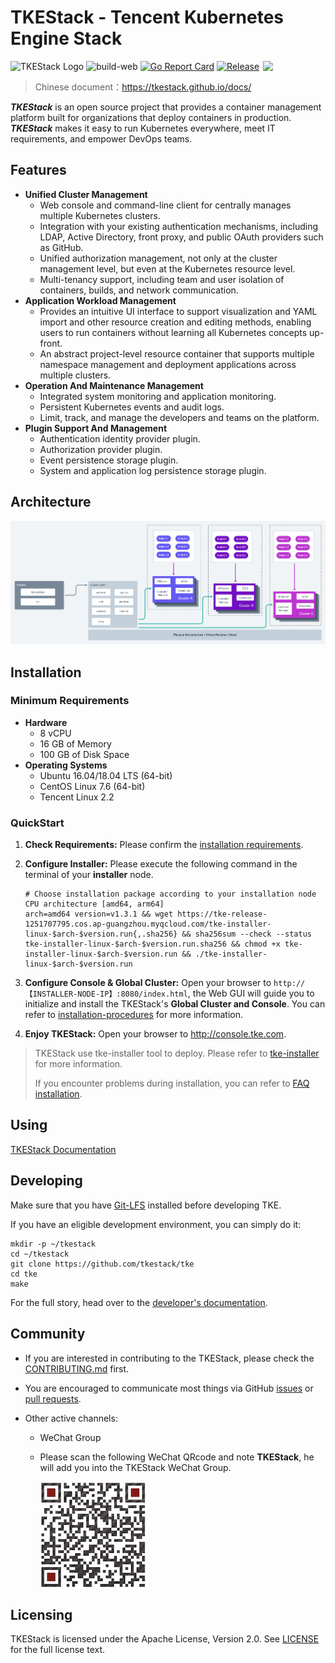 # TKEStack - Tencent Kubernetes Engine Stack


<img align="right" width="100px" src="https://avatars0.githubusercontent.com/u/57258287?s=200&v=4">

![TKEStack Logo](https://github.com/tkestack/tke/workflows/build/badge.svg?branch=master)
![build-web](https://github.com/tkestack/tke/workflows/build-web/badge.svg)
[![Go Report Card](https://goreportcard.com/badge/tkestack.io/tke)](https://goreportcard.com/report/tkestack.io/tke)
[![Release](https://img.shields.io/github/release/tkestack/tke.svg?style=flat-square)](https://github.com/tkestack/tke/releases)

> Chinese document：https://tkestack.github.io/docs/

***TKEStack*** is an open source project that provides a container management platform built for organizations that deploy containers in production. ***TKEStack*** makes it easy to run Kubernetes everywhere, meet IT requirements, and empower DevOps teams.

## Features

* **Unified Cluster Management**
  * Web console and command-line client for centrally manages multiple Kubernetes clusters.
  * Integration with your existing authentication mechanisms, including LDAP, Active Directory, front proxy, and public OAuth providers such as GitHub.
  * Unified authorization management, not only at the cluster management level, but even at the Kubernetes resource level.
  * Multi-tenancy support, including team and user isolation of containers, builds, and network communication.
* **Application Workload Management**
  * Provides an intuitive UI interface to support visualization and YAML import and other resource creation and editing methods, enabling users to run containers without learning all Kubernetes concepts up-front.
  * An abstract project-level resource container that supports multiple namespace management and deployment applications across multiple clusters.
* **Operation And Maintenance Management**
  * Integrated system monitoring and application monitoring.
  * Persistent Kubernetes events and audit logs.
  * Limit, track, and manage the developers and teams on the platform.
* **Plugin Support And Management**  
  * Authentication identity provider plugin.
  * Authorization provider plugin.
  * Event persistence storage plugin.
  * System and application log persistence storage plugin.

## Architecture

![Architecture Of TKE](docs/images/TKEStackHighLevelArchitecture@2x.png)

## Installation

### Minimum Requirements

* **Hardware**
  * 8 vCPU
  * 16 GB of Memory
  * 100 GB of Disk Space
* **Operating Systems**
  * Ubuntu 16.04/18.04  LTS (64-bit)
  * CentOS Linux 7.6 (64-bit)
  * Tencent Linux 2.2 

### QuickStart

1. **Check Requirements:**  Please confirm the [installation requirements](docs/guide/zh-CN/installation/installation-requirement.md).

2. **Configure Installer:**  Please execute the following command in the terminal of your **installer** node.

   ```shell
   # Choose installation package according to your installation node CPU architecture [amd64, arm64]
   arch=amd64 version=v1.3.1 && wget https://tke-release-1251707795.cos.ap-guangzhou.myqcloud.com/tke-installer-linux-$arch-$version.run{,.sha256} && sha256sum --check --status tke-installer-linux-$arch-$version.run.sha256 && chmod +x tke-installer-linux-$arch-$version.run && ./tke-installer-linux-$arch-$version.run
   ```

3. **Configure Console & Global Cluster:**  Open your browser to `http://【INSTALLER-NODE-IP】:8080/index.html`, the Web GUI will guide you to initialize and install the TKEStack's **Global Cluster and Console**. You can refer to [installation-procedures](docs/guide/zh-CN/installation/installation-procedures.md) for more information.
4. **Enjoy TKEStack:**  Open your browser to http://console.tke.com.

> TKEStack use tke-installer tool to deploy. Please refer to [tke-installer](docs/user/tke-installer/README.md) for more information.
> 
> If you encounter problems during installation, you can refer to [FAQ installation](docs/guide/zh-CN/FAQ/Installation).


## Using

[TKEStack Documentation ](https://tkestack.github.io/docs/)

## Developing

Make sure that you have [Git-LFS](https://github.com/git-lfs/git-lfs) installed before developing TKE.

If you have an eligible development environment, you can simply do it:

```
mkdir -p ~/tkestack
cd ~/tkestack
git clone https://github.com/tkestack/tke
cd tke
make
```

For the full story, head over to the [developer's documentation](docs/devel/development.md).

## Community

* If you are interested in contributing to the TKEStack, please check the [CONTRIBUTING.md](CONTRIBUTING.md) first. 

* You are encouraged to communicate most things via GitHub [issues](https://github.com/tkestack/tke/issues/new/choose) or [pull requests](https://github.com/tkestack/tke/pulls).

* Other active channels:

  * WeChat Group

  * Please scan the following WeChat QRcode and note **TKEStack**, he will add you into the TKEStack WeChat Group.

    ![TKEStack](docs/images/wechat.jpeg)

## Licensing

TKEStack is licensed under the Apache License, Version 2.0. See [LICENSE](LICENSE) for the full license text.

